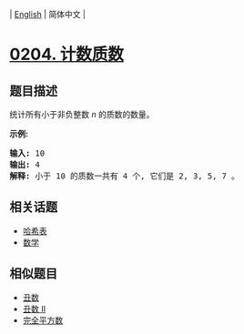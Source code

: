 
| [English](README_EN.md) | 简体中文 |

# [0204. 计数质数](https://leetcode-cn.com/problems/count-primes/)

## 题目描述

<p>统计所有小于非负整数&nbsp;<em>n&nbsp;</em>的质数的数量。</p>

<p><strong>示例:</strong></p>

<pre><strong>输入:</strong> 10
<strong>输出:</strong> 4
<strong>解释:</strong> 小于 10 的质数一共有 4 个, 它们是 2, 3, 5, 7 。
</pre>


## 相关话题

- [哈希表](https://leetcode-cn.com/tag/hash-table)
- [数学](https://leetcode-cn.com/tag/math)

## 相似题目

- [丑数](../ugly-number/README.md)
- [丑数 II](../ugly-number-ii/README.md)
- [完全平方数](../perfect-squares/README.md)
